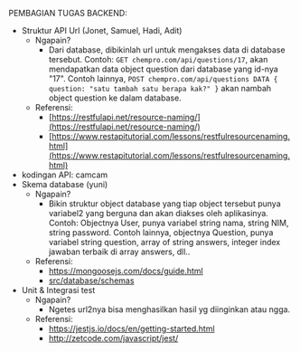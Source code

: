 PEMBAGIAN TUGAS BACKEND:
 - Struktur API Url (Jonet, Samuel, Hadi, Adit)
	 - Ngapain?
		 - Dari database, dibikinlah url untuk mengakses data di database tersebut. Contoh: `GET chempro.com/api/questions/17`, akan mendapatkan data object question dari database yang id-nya "17". Contoh lainnya, `POST chempro.com/api/questions DATA { question: "satu tambah satu berapa kak?" }` akan nambah object question ke dalam database.
	 - Referensi:
		 - [https://restfulapi.net/resource-naming/](https://restfulapi.net/resource-naming/)
		 - [https://www.restapitutorial.com/lessons/restfulresourcenaming.html](https://www.restapitutorial.com/lessons/restfulresourcenaming.html)
 - kodingan API: camcam
 - Skema database (yuni)
	 - Ngapain?
		 - Bikin struktur object database yang tiap object tersebut punya variabel2 yang berguna dan akan diakses oleh aplikasinya. Contoh: Objectnya User, punya variabel string nama, string NIM, string password. Contoh lainnya, objectnya Question, punya variabel string question, array of string answers, integer index jawaban terbaik di array answers, dll..
	 - Referensi:
		 - https://mongoosejs.com/docs/guide.html
		 - [src/database/schemas](https://github.com/nafkhanzam/chempro_backend/tree/master/src/database/schemas)
 - Unit & Integrasi test
    - Ngapain?
        - Ngetes url2nya bisa menghasilkan hasil yg diinginkan atau ngga.
    - Referensi:
        - https://jestjs.io/docs/en/getting-started.html
        - http://zetcode.com/javascript/jest/
